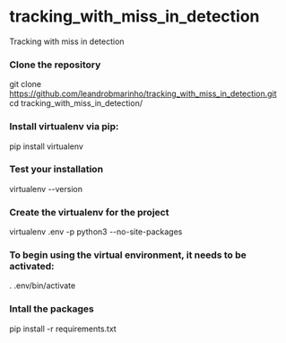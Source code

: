 # tracking_with_miss_in_detection
Tracking with miss in detection

### Clone the repository
git clone https://github.com/leandrobmarinho/tracking_with_miss_in_detection.git \
cd tracking_with_miss_in_detection/

### Install virtualenv via pip:
pip install virtualenv

### Test your installation
virtualenv --version

### Create the virtualenv for the project
virtualenv .env -p python3 --no-site-packages

### To begin using the virtual environment, it needs to be activated:
. .env/bin/activate

### Intall the packages
pip install -r requirements.txt
